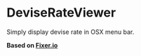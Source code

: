 # DeviseRateViewer
Simply display devise rate in OSX menu bar.

**Based on [Fixer.io](http://fixer.io/)**
